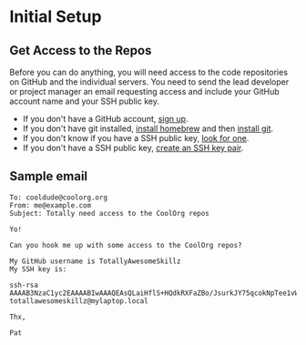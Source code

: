 # Initial Setup

## Get Access to the Repos

Before you can do anything, you will need access to the code repositories on GitHub and the individual servers. You need to send the lead developer or project manager an email requesting access and include your GitHub account name and your SSH public key.

- If you don't have a GitHub account, [sign up][sign up].
- If you don't have git installed, [install homebrew][install-homebrew] and then [install git][install-git].
- If you don't know if you have a SSH public key, [look for one][look for one].
- If you don't have a SSH public key, [create an SSH key pair][create an SSH key pair].

## Sample email

    To: cooldude@coolorg.org
    From: me@example.com
    Subject: Totally need access to the CoolOrg repos

    Yo!

    Can you hook me up with some access to the CoolOrg repos?

    My GitHub username is TotallyAwesomeSkillz
    My SSH key is:

    ssh-rsa AAAAB3NzaC1yc2EAAAABIwAAAQEAsQLaiHflS+HQdkRXFaZBo/JsurkJY75qcokNpTee1vWwOKjcfJSjAXusQwnLMFQxCNqUE5WrYxySYBWfhZAqABHpYt8iWZ9iahq22aSbSyFI3jfL5rll9+sy/eHuzGKygml9WG4rCUclSgLz+JJPlK2fKp8NSt790kOAJL4qaTiSK7GZam4DaKeEE2ehpicnyb/v3rqELm13PiQljyPvmqBWvJggecvwk7jcI05ChBdB+rMtC6F9jwA2lqp9srx3rUL8pYQgeolBwb2I1RgqgYxNvkoZetuYL/KraKEM/scny6p2zRA3gPvQmjEAuZqZyvffLGK00JIcA5H1dQ2eZw== totallawesomeskillz@mylaptop.local

    Thx,

    Pat

[sign up]: https://github.com/
[install-homebrew]: /setup/backend.md#install-homebrew
[install-git]: /setup/backend.md#install-git
[look for one]: https://help.github.com/articles/checking-for-existing-ssh-keys/
[create an SSH key pair]: https://help.github.com/articles/generating-a-new-ssh-key-and-adding-it-to-the-ssh-agent/
